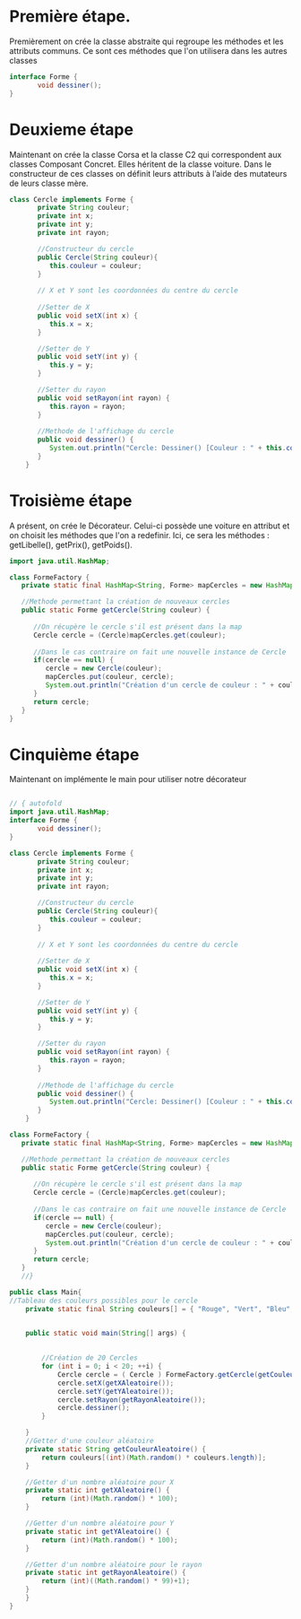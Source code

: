 # Première étape.

Premièrement on crée la classe abstraite qui regroupe les méthodes et les attributs communs. Ce sont ces méthodes que l'on utilisera dans les autres classes

```java Runnable
interface Forme {
	   void dessiner();
}
```

# Deuxieme étape 

Maintenant on crée la classe Corsa et la classe C2 qui correspondent aux classes Composant Concret. Elles héritent de la classe voiture. Dans le constructeur de ces classes on définit leurs attributs à l’aide des mutateurs de leurs classe mère.
```java Runnable    
class Cercle implements Forme {
	   private String couleur;
	   private int x;
	   private int y;
	   private int rayon;

	   //Constructeur du cercle
	   public Cercle(String couleur){
	      this.couleur = couleur;		
	   }
	   
	   // X et Y sont les coordonnées du centre du cercle
	   
	   //Setter de X
	   public void setX(int x) {
	      this.x = x;
	   }

	   //Setter de Y
	   public void setY(int y) {
	      this.y = y;
	   }

	   //Setter du rayon
	   public void setRayon(int rayon) {
	      this.rayon = rayon;
	   }
	   
	   //Methode de l'affichage du cercle
	   public void dessiner() {
	      System.out.println("Cercle: Dessiner() [Couleur : " + this.couleur + ", x : " + this.x + ", y :" + this.y + ", Rayon :" + this.rayon);
	   }
	}

```

# Troisième étape 

A présent, on crée le Décorateur. Celui-ci possède une voiture en attribut et on choisit les méthodes que l'on a redefinir. Ici, ce sera les méthodes : getLibelle(), getPrix(), getPoids().
```java Runnable
import java.util.HashMap;

class FormeFactory {
   private static final HashMap<String, Forme> mapCercles = new HashMap();

   //Methode permettant la création de nouveaux cercles
   public static Forme getCercle(String couleur) {
	   
	  //On récupère le cercle s'il est présent dans la map
      Cercle cercle = (Cercle)mapCercles.get(couleur);
      
      //Dans le cas contraire on fait une nouvelle instance de Cercle
      if(cercle == null) {
         cercle = new Cercle(couleur);
         mapCercles.put(couleur, cercle);
         System.out.println("Création d'un cercle de couleur : " + couleur);
      }
      return cercle;
   }
}

```

# Cinquième étape 

Maintenant on implémente le main pour utiliser notre décorateur
```java runnable

// { autofold
import java.util.HashMap;
interface Forme {
	   void dessiner();
}

class Cercle implements Forme {
	   private String couleur;
	   private int x;
	   private int y;
	   private int rayon;

	   //Constructeur du cercle
	   public Cercle(String couleur){
	      this.couleur = couleur;		
	   }
	   
	   // X et Y sont les coordonnées du centre du cercle
	   
	   //Setter de X
	   public void setX(int x) {
	      this.x = x;
	   }

	   //Setter de Y
	   public void setY(int y) {
	      this.y = y;
	   }

	   //Setter du rayon
	   public void setRayon(int rayon) {
	      this.rayon = rayon;
	   }
	   
	   //Methode de l'affichage du cercle
	   public void dessiner() {
	      System.out.println("Cercle: Dessiner() [Couleur : " + this.couleur + ", x : " + this.x + ", y :" + this.y + ", Rayon :" + this.rayon);
	   }
	}

class FormeFactory {
   private static final HashMap<String, Forme> mapCercles = new HashMap();

   //Methode permettant la création de nouveaux cercles
   public static Forme getCercle(String couleur) {
	   
	  //On récupère le cercle s'il est présent dans la map
      Cercle cercle = (Cercle)mapCercles.get(couleur);
      
      //Dans le cas contraire on fait une nouvelle instance de Cercle
      if(cercle == null) {
         cercle = new Cercle(couleur);
         mapCercles.put(couleur, cercle);
         System.out.println("Création d'un cercle de couleur : " + couleur);
      }
      return cercle;
   }
   //}

public class Main{
//Tableau des couleurs possibles pour le cercle
	private static final String couleurs[] = { "Rouge", "Vert", "Bleu", "Blanc", "Noir" };
	

	public static void main(String[] args) {
	

		//Création de 20 Cercles
		for (int i = 0; i < 20; ++i) {
			Cercle cercle = ( Cercle ) FormeFactory.getCercle(getCouleurAleatoire());
			cercle.setX(getXAleatoire());
			cercle.setY(getYAleatoire());
			cercle.setRayon(getRayonAleatoire());
			cercle.dessiner();
		}

	}
	//Getter d'une couleur aléatoire
	private static String getCouleurAleatoire() {
		return couleurs[(int)(Math.random() * couleurs.length)];
	}

	//Getter d'un nombre aléatoire pour X
	private static int getXAleatoire() {
		return (int)(Math.random() * 100);
	}

	//Getter d'un nombre aléatoire pour Y
	private static int getYAleatoire() {
		return (int)(Math.random() * 100);
	}

	//Getter d'un nombre aléatoire pour le rayon
	private static int getRayonAleatoire() {
		return (int)((Math.random() * 99)+1);
	}
    }
}


